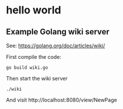 # hello world

## Example Golang wiki server
See: https://golang.org/doc/articles/wiki/

First compile the code:

```
go build wiki.go
```

Then start the wiki server

```
./wiki
```

And visit http://localhost:8080/view/NewPage
